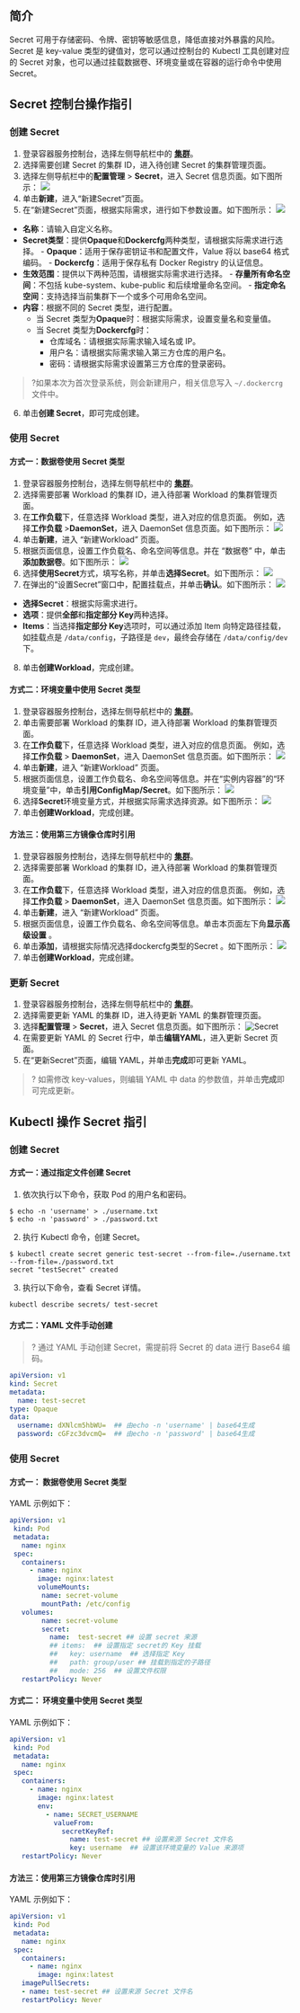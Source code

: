 ## 简介
Secret 可用于存储密码、令牌、密钥等敏感信息，降低直接对外暴露的风险。Secret 是 key-value 类型的键值对，您可以通过控制台的 Kubectl 工具创建对应的 Secret 对象，也可以通过挂载数据卷、环境变量或在容器的运行命令中使用 Secret。

## Secret 控制台操作指引

### 创建 Secret
1. 登录容器服务控制台，选择左侧导航栏中的 **[集群](https://console.cloud.tencent.com/tke2/cluster)**。
2. 选择需要创建 Secret 的集群 ID，进入待创建 Secret 的集群管理页面。
3. 选择左侧导航栏中的**配置管理** > **Secret**，进入 Secret 信息页面。如下图所示：
![](https://main.qcloudimg.com/raw/de4fcb50d53db97af9f1d6ede08be1e1.png)
4. 单击**新建**，进入“新建Secret”页面。
5. 在“新建Secret”页面，根据实际需求，进行如下参数设置。如下图所示：
![](https://main.qcloudimg.com/raw/a0c5ec51165aa0cfff4bfbfc303246b7.png)
 - **名称**：请输入自定义名称。
 - **Secret类型**：提供**Opaque**和**Dockercfg**两种类型，请根据实际需求进行选择。
        - **Opaque**：适用于保存密钥证书和配置文件，Value 将以 base64 格式编码。
        - **Dockercfg**：适用于保存私有 Docker Registry 的认证信息。
 - **生效范围**：提供以下两种范围，请根据实际需求进行选择。
        - **存量所有命名空间**：不包括 kube-system、kube-public 和后续增量命名空间。
        - **指定命名空间**：支持选择当前集群下一个或多个可用命名空间。  
 - **内容**：根据不同的 Secret 类型，进行配置。
    - 当 Secret 类型为**Opaque**时：根据实际需求，设置变量名和变量值。
    - 当 Secret 类型为**Dockercfg**时：
 		 - 仓库域名：请根据实际需求输入域名或 IP。
 		 - 用户名：请根据实际需求输入第三方仓库的用户名。
 		 - 密码：请根据实际需求设置第三方仓库的登录密码。
>?如果本次为首次登录系统，则会新建用户，相关信息写入 `~/.dockercrg` 文件中。
6. 单击**创建 Secret**，即可完成创建。

### 使用 Secret
#### 方式一：数据卷使用 Secret 类型[](id:Volume)
1. 登录容器服务控制台，选择左侧导航栏中的 **[集群](https://console.cloud.tencent.com/tke2/cluster)**。
2. 选择需要部署 Workload 的集群 ID，进入待部署 Workload 的集群管理页面。
3. 在**工作负载**下，任意选择 Workload 类型，进入对应的信息页面。
例如，选择**工作负载** >**DaemonSet**，进入 DaemonSet 信息页面。如下图所示：
![](https://main.qcloudimg.com/raw/743aa4292e75f58e92033ee829d44cbb.png)
4. 单击**新建**，进入 “新建Workload” 页面。
5. 根据页面信息，设置工作负载名、命名空间等信息。并在 “数据卷” 中，单击**添加数据卷**。如下图所示：
![](https://main.qcloudimg.com/raw/15e95703427ae44a8bae6b608ee34101.png)
6. 选择**使用Secret**方式，填写名称，并单击**选择Secret**。如下图所示：
![](https://main.qcloudimg.com/raw/9b560e9458c2253ad422a163d59e8532.png)
7. 在弹出的“设置Secret”窗口中，配置挂载点，并单击**确认**。如下图所示：
![](https://main.qcloudimg.com/raw/ec9c1f5055eb5ed8779777efe4ce6f03.png)
 - **选择Secret**：根据实际需求进行。
 - **选项**：提供**全部**和**指定部分 Key**两种选择。
 - **Items**：当选择**指定部分 Key**选项时，可以通过添加 Item 向特定路径挂载，如挂载点是 `/data/config`，子路径是 `dev`，最终会存储在 `/data/config/dev` 下。
8. 单击**创建Workload**，完成创建。

#### 方式二：环境变量中使用 Secret 类型[](id:Environment)
1. 登录容器服务控制台，选择左侧导航栏中的 **[集群](https://console.cloud.tencent.com/tke2/cluster)**。
2. 单击需要部署 Workload 的集群 ID，进入待部署 Workload 的集群管理页面。
3. 在**工作负载**下，任意选择 Workload 类型，进入对应的信息页面。
例如，选择**工作负载** > **DaemonSet**，进入 DaemonSet 信息页面。如下图所示：
![](https://main.qcloudimg.com/raw/743aa4292e75f58e92033ee829d44cbb.png)
4. 单击**新建**，进入 “新建Workload” 页面。
5. 根据页面信息，设置工作负载名、命名空间等信息。并在“实例内容器”的“环境变量”中，单击**引用ConfigMap/Secret**。如下图所示：
![](https://main.qcloudimg.com/raw/f9ca9039ce314fe65a302963c2ddf254.png)
6. 选择**Secret**环境变量方式，并根据实际需求选择资源。如下图所示：
![](https://main.qcloudimg.com/raw/5ae67cf051ed20a4c1e509c3f7ac6fb9.png)
7. 单击**创建Workload**，完成创建。

#### 方法三：使用第三方镜像仓库时引用[](id:ThirdRepository)
1. 登录容器服务控制台，选择左侧导航栏中的 **[集群](https://console.cloud.tencent.com/tke2/cluster)**。
2. 选择需要部署 Workload 的集群 ID，进入待部署 Workload 的集群管理页面。
3. 在**工作负载**下，任意选择 Workload 类型，进入对应的信息页面。
例如，选择**工作负载** > **DaemonSet**，进入 DaemonSet 信息页面。如下图所示：
![](https://main.qcloudimg.com/raw/743aa4292e75f58e92033ee829d44cbb.png)
4. 单击**新建**，进入 “新建Workload” 页面。
5. 根据页面信息，设置工作负载名、命名空间等信息。单击本页面左下角**显示高级设置** 。
6. 单击**添加**，请根据实际情况选择dockercfg类型的Secret 。如下图所示：
![](https://main.qcloudimg.com/raw/e744a226a75914f8cccaec30da86d213.png)
7. 单击**创建Workload**，完成创建。

### 更新 Secret
1. 登录容器服务控制台，选择左侧导航栏中的 **[集群](https://console.cloud.tencent.com/tke2/cluster)**。
2. 选择需要更新 YAML 的集群 ID，进入待更新 YAML 的集群管理页面。
3. 选择**配置管理** > **Secret**，进入 Secret 信息页面。如下图所示：
![Secret](https://main.qcloudimg.com/raw/de4fcb50d53db97af9f1d6ede08be1e1.png)
4. 在需要更新 YAML 的 Secret 行中，单击**编辑YAML**，进入更新 Secret 页面。
5. 在“更新Secret”页面，编辑 YAML，并单击**完成**即可更新 YAML。
>? 如需修改 key-values，则编辑 YAML 中 data 的参数值，并单击**完成**即可完成更新。

## Kubectl 操作 Secret 指引

### 创建 Secret

#### 方式一：通过指定文件创建 Secret[](id:SpecifyFile)
1. 依次执行以下命令，获取 Pod 的用户名和密码。
```shell
$ echo -n 'username' > ./username.txt
$ echo -n 'password' > ./password.txt
```
2. 执行 Kubectl 命令，创建 Secret。
```shell
$ kubectl create secret generic test-secret --from-file=./username.txt --from-file=./password.txt
secret "testSecret" created
```
3. 执行以下命令，查看 Secret 详情。
```
kubectl describe secrets/ test-secret
```

#### 方式二：YAML 文件手动创建[](id:YamlManual)

>? 通过 YAML 手动创建 Secret，需提前将 Secret 的 data 进行  Base64 编码。

```Yaml
apiVersion: v1
kind: Secret
metadata:
  name: test-secret
type: Opaque
data:
  username: dXNlcm5hbWU=  ## 由echo -n 'username' | base64生成
  password: cGFzc3dvcmQ=  ## 由echo -n 'password' | base64生成
```

### 使用 Secret

#### 方式一： 数据卷使用 Secret 类型[](id:KubectlVolume)

YAML 示例如下：
```Yaml
apiVersion: v1
 kind: Pod
 metadata:
   name: nginx
 spec:
   containers:
     - name: nginx
       image: nginx:latest
       volumeMounts:
        name: secret-volume
        mountPath: /etc/config
   volumes:
        name: secret-volume
        secret:
          name:  test-secret ## 设置 secret 来源
          ## items:  ## 设置指定 secret的 Key 挂载
          ##   key: username  ## 选择指定 Key
          ##   path: group/user ## 挂载到指定的子路径
          ##   mode: 256  ## 设置文件权限
   restartPolicy: Never
```

#### 方式二： 环境变量中使用 Secret 类型[](id:KubectlEnvironment)

YAML 示例如下：
```Yaml
apiVersion: v1
 kind: Pod
 metadata:
   name: nginx
 spec:
   containers:
     - name: nginx
       image: nginx:latest
       env:
         - name: SECRET_USERNAME
           valueFrom:
             secretKeyRef:
               name: test-secret ## 设置来源 Secret 文件名
               key: username  ## 设置该环境变量的 Value 来源项
   restartPolicy: Never
```

#### 方法三：使用第三方镜像仓库时引用[](id:KubectlThirdRepository)

YAML 示例如下：
```Yaml
apiVersion: v1
 kind: Pod
 metadata:
   name: nginx
 spec:
   containers:
     - name: nginx
       image: nginx:latest
   imagePullSecrets:
   - name: test-secret ## 设置来源 Secret 文件名
   restartPolicy: Never
```



